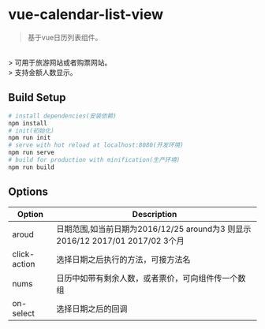 # vue-calendar-list-view

> 基于vue日历列表组件。
<br>
> 可用于旅游网站或者购票网站。
<br>
> 支持金额人数显示。
<br>

## Build Setup

``` bash
# install dependencies(安装依赖)
npm install
# init(初始化)
npm run init
# serve with hot reload at localhost:8080(开发环境)
npm run serve
# build for production with minification(生产环境)
npm run build
```
## Options

Option  | Description
---|---
aroud | 日期范围,如当前日期为2016/12/25 around为3 则显示2016/12 2017/01 2017/02 3个月
click-action | 选择日期之后执行的方法，可接方法名
nums | 日历中如带有剩余人数，或者票价，可向组件传一个数组
on-select | 选择日期之后的回调


